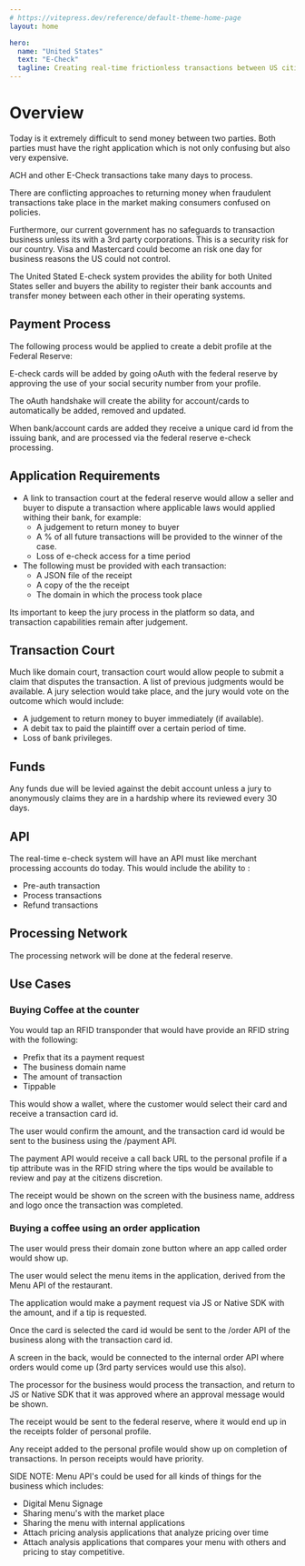 ```yaml
---
# https://vitepress.dev/reference/default-theme-home-page
layout: home

hero:
  name: "United States"
  text: "E-Check"
  tagline: Creating real-time frictionless transactions between US citizens
---
```


# Overview

Today is it extremely difficult to send money between two parties. Both parties must have the right application which is not only confusing but also very expensive.

ACH and other E-Check transactions take many days to process.

There are conflicting approaches to returning money when fraudulent transactions take place in the market making consumers confused on policies.

Furthermore, our current government has no safeguards to transaction business unless its with a 3rd party corporations. This is a security risk for our country. Visa and Mastercard could become an risk one day for business reasons the US could not control.

The United Stated E-check system provides the ability for both United States seller and buyers the ability to register their bank accounts and transfer money between each other in their operating systems.

## Payment Process

The following process would be applied to create a debit profile at the Federal Reserve:

E-check cards will be added by going oAuth with the federal reserve by approving the use of your social security number from your profile.

The oAuth handshake will create the ability for account/cards to automatically be added, removed and updated.

When bank/account cards are added they receive a unique card id from the issuing bank, and are processed via the federal reserve e-check processing.

## Application Requirements

- A link to transaction court at the federal reserve would allow a seller and buyer to dispute a transaction where applicable laws would applied withing their bank, for example:
  - A judgement to return money to buyer
  - A % of all future transactions will be provided to the winner of the case.
  - Loss of e-check access for a time period
- The following must be provided with each transaction:
  - A JSON file of the receipt
  - A copy of the the receipt
  - The domain in which the process took place

Its important to keep the jury process in the platform so data, and transaction capabilities remain after judgement.

## Transaction Court

Much like domain court, transaction court would allow people to submit a claim that disputes the transaction. A list of previous judgments would be available. A jury selection would take place, and the jury would vote on the outcome which would include:

- A judgement to return money to buyer immediately (if available).
- A debit tax to paid the plaintiff over a certain period of time.
- Loss of bank privileges.

## Funds

Any funds due will be levied against the debit account unless a jury to anonymously claims they are in a hardship where its reviewed every 30 days.

## API

The real-time e-check system will have an API must like merchant processing accounts do today. This would include the ability to :

- Pre-auth transaction
- Process transactions
- Refund transactions

## Processing Network

The processing network will be done at the federal reserve.

## Use Cases

### Buying Coffee at the counter

You would tap an RFID transponder that would have provide an RFID string with the following:

- Prefix that its a payment request
- The business domain name
- The amount of transaction
- Tippable

This would show a wallet, where the customer would select their card and receive a transaction card id.

The user would confirm the amount, and the transaction card id would be sent to the business using the /payment API.

The payment API would receive a call back URL to the personal profile if a tip attribute was in the RFID string where the tips would be available to review and pay at the citizens discretion.

The receipt would be shown on the screen with the business name, address and logo once the transaction was completed.

### Buying a coffee using an order application

The user would press their domain zone button where an app called order would show up.

The user would select the menu items in the application, derived from the Menu API of the restaurant.

The application would make a payment request via JS or Native SDK with the amount, and if a tip is requested.

Once the card is selected the card id would be sent to the /order API of the business along with the transaction card id.

A screen in the back, would be connected to the internal order API where orders would come up (3rd party services would use this also).

The processor for the business would process the transaction, and return to JS or Native SDK that it was approved where an approval message would be shown.

The receipt would be sent to the federal reserve, where it would end up in the receipts folder of personal profile.

Any receipt added to the personal profile would show up on completion of transactions. In person receipts would have priority.

SIDE NOTE: Menu API's could be used for all kinds of things for the business which includes:

- Digital Menu Signage
- Sharing menu's with the market place
- Sharing the menu with internal applications
- Attach pricing analysis applications that analyze pricing over time
- Attach analysis applications that compares your menu with others and pricing to stay competitive.
